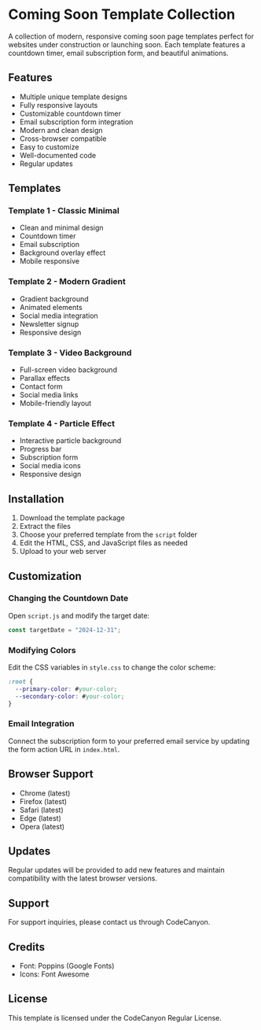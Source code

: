 # Coming Soon Template Collection

A collection of modern, responsive coming soon page templates perfect for websites under construction or launching soon. Each template features a countdown timer, email subscription form, and beautiful animations.

## Features

- Multiple unique template designs
- Fully responsive layouts
- Customizable countdown timer
- Email subscription form integration
- Modern and clean design
- Cross-browser compatible
- Easy to customize
- Well-documented code
- Regular updates

## Templates

### Template 1 - Classic Minimal
- Clean and minimal design
- Countdown timer
- Email subscription
- Background overlay effect
- Mobile responsive

### Template 2 - Modern Gradient
- Gradient background
- Animated elements
- Social media integration
- Newsletter signup
- Responsive design

### Template 3 - Video Background
- Full-screen video background
- Parallax effects
- Contact form
- Social media links
- Mobile-friendly layout

### Template 4 - Particle Effect
- Interactive particle background
- Progress bar
- Subscription form
- Social media icons
- Responsive design

## Installation

1. Download the template package
2. Extract the files
3. Choose your preferred template from the `script` folder
4. Edit the HTML, CSS, and JavaScript files as needed
5. Upload to your web server

## Customization

### Changing the Countdown Date
Open `script.js` and modify the target date:
```javascript
const targetDate = "2024-12-31";
```

### Modifying Colors
Edit the CSS variables in `style.css` to change the color scheme:
```css
:root {
  --primary-color: #your-color;
  --secondary-color: #your-color;
}
```

### Email Integration
Connect the subscription form to your preferred email service by updating the form action URL in `index.html`.

## Browser Support

- Chrome (latest)
- Firefox (latest)
- Safari (latest)
- Edge (latest)
- Opera (latest)

## Updates

Regular updates will be provided to add new features and maintain compatibility with the latest browser versions.

## Support

For support inquiries, please contact us through CodeCanyon.

## Credits

- Font: Poppins (Google Fonts)
- Icons: Font Awesome

## License

This template is licensed under the CodeCanyon Regular License.